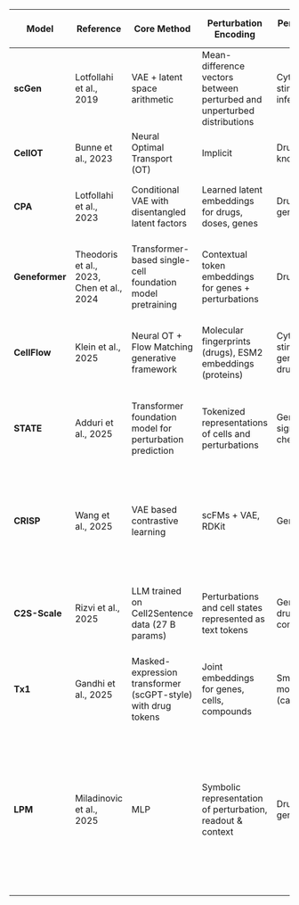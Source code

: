 | Model | Reference | Core Method | Perturbation Encoding | Perturbation Types | Combination Support | Training Data | Output / Prediction Objective | Benchmarking |
|--------|------------|--------------|------------------------|--------------------|---------------------|----------------|--------------------------------|-----------------------|
| **scGen** | Lotfollahi et al., 2019 | VAE + latent space arithmetic | Mean-difference vectors between perturbed and unperturbed distributions | Cytokine stimulation, infection | No | Human PBMCs, intestinal epithelial cells, phagocytes | Predicts full transcriptome under unseen perturbations | - |
| **CellOT** | Bunne et al., 2023 | Neural Optimal Transport (OT) | Implicit | Drugs, gene knockouts | - | statefate, SciPlex-3 | - | - |
| **CPA** | Lotfollahi et al., 2023 | Conditional VAE with disentangled latent factors | Learned latent embeddings for drugs, doses, genes | Drugs, genetic | Yes | scRNA-seq perturbation compendia (e.g. sci-Plex, CMap) | Predicts post-perturbation expression states | Robust to compound mixtures & unseen cell types |
| **Geneformer** | Theodoris et al., 2023, Chen et al., 2024 | Transformer-based single-cell foundation model pretraining | Contextual token embeddings for genes + perturbations | Drug, genetic | Limited | Multi-tissue scRNA-seq atlases (human + mouse) | Embedding-based latent prediction; expression reconstruction | Stronger generalization vs smaller models on gene-function & perturbation tasks |
| **CellFlow** | Klein et al., 2025 | Neural OT + Flow Matching generative framework | Molecular fingerprints (drugs), ESM2 embeddings (proteins) | Cytokine stimulation, gene KO, drugs | Yes | Human PBMCs, zebrafish embryos, organoids | Conditional flow model for perturbed single-cell phenotypes | SOTA prediction across diverse contexts and developmental stages |
| **STATE** | Adduri et al., 2025 | Transformer foundation model for perturbation prediction | Tokenized representations of cells and perturbations | Genetic, signaling, chemical | Yes | >100 M perturbed cells across experiments | Predicts gene expression changes & DE genes | +30 % accuracy gain vs prior methods; generalizes to unseen contexts |
| **CRISP** | Wang et al., 2025 | VAE based contrastive learning | scFMs + VAE, RDKit | Genetic, drug | Limited | NeurIPS (PBMCs), SciPlex3 (cancer cell lines), GBM, PC9 (NSCLC), PBMC-bench | outputs cell type specific perturbed gene expression profile | - |
| **C2S-Scale** | Rizvi et al., 2025 | LLM trained on Cell2Sentence data (27 B params) | Perturbations and cell states represented as text tokens | Genetic, drug, combinatorial | Yes | >50 M cells + biological text corpora | Generates transcriptomic and textual responses; context-conditioned reasoning | Experimental validation of silmitasertib synergy; SOTA performance |
| **Tx1** | Gandhi et al., 2025 | Masked-expression transformer (scGPT-style) with drug tokens | Joint embeddings for genes, cells, compounds | Small-molecule (cancer) | Yes | Tahoe-100 M (>100 M cells, 1,100 compounds) | Predicts gene essentiality & perturbation responses | 3–30× more compute-efficient than previous cell-state models |
| **LPM** | Miladinovic et al., 2025 | MLP | Symbolic representation of perturbation, readout & context | Drugs, genetic | Yes | single cell + bulk RNASeq | - | compared against six baselines: CPA, GEARS, CatBoost combined with precomputed gene embeddings from STRING, Reactome and Gene2Vec, Geneformer, scGPT and GenePT |


